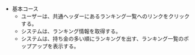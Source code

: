 - 基本コース
  - ユーザーは、共通ヘッダーにあるランキング一覧へのリンクをクリックする。
  - システムは、ランキング情報を取得する。
  - システムは、持ち金の多い順にランキングを出す、ランキング一覧のポップアップを表示する。

